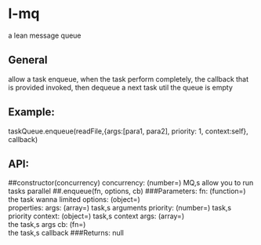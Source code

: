 # l-mq
a lean message queue

## General
allow a task enqueue, when the task perform completely, the callback that is provided
invoked, then dequeue a next task util the queue is empty

## Example:
taskQueue.enqueue(readFile,{args:[para1, para2], priority: 1, context:self}, callback)

## API:
##constructor(concurrency)
concurrency: (number=)
             MQ,s allow you to run tasks parallel
##.enqueue(fn, options, cb)
###Parameters:
fn:          (function=) 
             the task wanna limited
options:     (object=)   
             properties:
             args:       (array=)      task,s arguments
             priority:   (number=)     task,s priority
             context:    (object=)     task,s context
args:        (array=)    
             the task,s args
cb:          (fn=)       
             the task,s callback
###Returns:
null